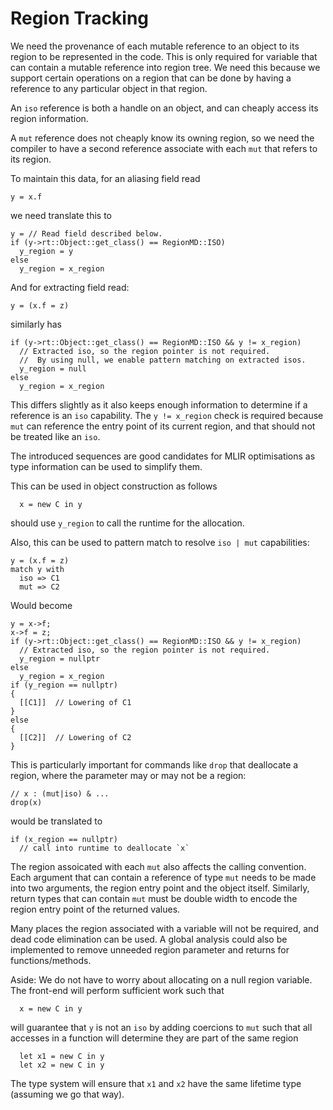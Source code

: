 # Region Tracking

We need the provenance of each mutable reference to an object to its 
region to be represented in the code.
This is only required for variable that can contain a mutable reference into region tree.
We need this because we support certain operations on a region that can be done by having
a reference to any particular object in that region.

An `iso` reference is both a handle on an object, and can cheaply access its region
information.

A `mut` reference does not cheaply know its owning region, 
so we need the compiler to have a second
reference associate with each `mut` that refers to its region.

To maintain this data, for an aliasing field read
```
y = x.f
```
we need translate this to
```
y = // Read field described below.
if (y->rt::Object::get_class() == RegionMD::ISO)
  y_region = y
else 
  y_region = x_region
```

And for extracting field read:
```
y = (x.f = z)
```
similarly has
```
if (y->rt::Object::get_class() == RegionMD::ISO && y != x_region)
  // Extracted iso, so the region pointer is not required.
  //  By using null, we enable pattern matching on extracted isos.
  y_region = null
else
  y_region = x_region
```
This differs slightly as it also keeps enough information to determine
if a reference is an `iso` capability.  The `y != x_region` check is
required because `mut` can reference the entry point of its current
region, and that should not be treated like an `iso`.

The introduced sequences are good candidates for MLIR optimisations as type information
can be used to simplify them.

This can be used in object construction as follows
```
  x = new C in y
```
should use `y_region` to call the runtime for the allocation.

Also, this can be used to pattern match to resolve `iso | mut` capabilities:
```
y = (x.f = z)
match y with
  iso => C1
  mut => C2
```
Would become
```
y = x->f;
x->f = z;
if (y->rt::Object::get_class() == RegionMD::ISO && y != x_region)
  // Extracted iso, so the region pointer is not required.
  y_region = nullptr
else
  y_region = x_region
if (y_region == nullptr)
{
  [[C1]]  // Lowering of C1
}
else
{
  [[C2]]  // Lowering of C2
}
```

This is particularly important for commands like `drop` that deallocate a region, where the parameter
may or may not be a region:
```
// x : (mut|iso) & ...
drop(x)
```
would be translated to
```
if (x_region == nullptr)
  // call into runtime to deallocate `x`
```

The region assoicated with each `mut` also affects the calling convention.
Each argument that can contain a reference of type `mut`
needs to be made into two arguments, the region entry point and the object itself.  Similarly,
return types that can contain `mut` must be double width to encode the region entry point
of the returned values.

Many places the region associated with a variable will not be required, and dead code elimination 
can be used.
A global analysis could also be implemented to remove unneeded region parameter and returns for functions/methods.


Aside:  We do not have to worry about allocating on a null region
variable. The front-end will perform sufficient work such that
```
  x = new C in y
```
will guarantee that `y` is not an `iso` by adding coercions to
`mut` such that all accesses in a function will determine they 
are part of the same region
```
  let x1 = new C in y
  let x2 = new C in y
```
The type system will ensure that `x1` and `x2` have the same
lifetime type (assuming we go that way).


